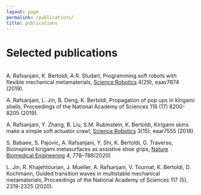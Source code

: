 ```yaml
---
layout: page
permalink: /publications/
title: publications
---
```


# Selected publications
\
A. Rafsanjani, K. Bertoldi, A.R. Studart,
Programming soft robots with flexible mechanical metamaterials,
[<u>Science Robotics</u>](http://dx.doi.org/10.1126/scirobotics.aav7874) 4(29), eaav7874 (2019).

A. Rafsanjani, L. Jin, B. Deng, K. Bertoldi,
Propagation of pop ups in kirigami shells,
Proceedings of the National Academy of Sciences 116 (17) 8200-8205 (2019).

A. Rafsanjani, Y. Zhang, B. Liu, S.M. Rubinstein, K. Bertoldi,
Kirigami skins make a simple soft actuator crawl,
[<u>Science Robotics</u>](http://dx.doi.org/10.1126/scirobotics.aar7555) 3(15), eaar7555 (2018).

S. Babaee, S. Pajovic, A. Rafsanjani, Y. Shi, K. Bertoldi, G. Traverso, Bioinspired kirigami metasurfaces as assistive shoe grips, [<u>Nature Biomedical Engineering</u>](https://doi.org/10.1038/s41551-020-0564-3) 4, 778–786(2020)

L. Jin, R. Khajehtourian, J. Mueller, A. Rafsanjani, V. Tournat, K. Bertoldi, D. Kochmann,
Guided transition waves in multistable mechanical metamaterials,
Proceedings of the National Academy of Sciences 117 (5), 2319-2325 (2020).



<!-- <ul class="post-list">
{% for poem in site.poetry reversed %}
    <li>
        <h2><a class="poem-title" href="{{ poem.url | prepend: site.baseurl }}">{{ poem.title }}</a></h2>
        <p class="post-meta">{{ poem.date | date: '%B %-d, %Y — %H:%M' }}</p>
      </li>
{% endfor %}
</ul> -->
